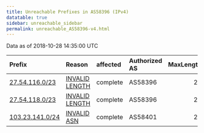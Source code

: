 ```yaml
---
title: Unreachable Prefixes in AS58396 (IPv4)
datatable: true
sidebar: unreachable_sidebar
permalink: unreachable_AS58396-v4.html
---
```


Data as of 2018-10-28 14:35:00 UTC


<div class="datatable-begin"></div>

| Prefix                                                   | Reason                                                                                                   | affected   | Authorized AS   |   MaxLength | Anchor                                       |   unreachable /24s |
|:---------------------------------------------------------|:---------------------------------------------------------------------------------------------------------|:-----------|:----------------|------------:|:---------------------------------------------|-------------------:|
| [27.54.116.0/23](https://stat.ripe.net/27.54.116.0/23)   | [INVALID LENGTH](https://rpki-validator.ripe.net/announcement-preview?asn=AS58396&prefix=27.54.116.0/23) | complete   | AS58396         |          22 | [APNIC](unreachable_APNIC_RPKI_Root-v4.html) |                  2 |
| [27.54.118.0/23](https://stat.ripe.net/27.54.118.0/23)   | [INVALID LENGTH](https://rpki-validator.ripe.net/announcement-preview?asn=AS58396&prefix=27.54.118.0/23) | complete   | AS58396         |          22 | [APNIC](unreachable_APNIC_RPKI_Root-v4.html) |                  2 |
| [103.23.141.0/24](https://stat.ripe.net/103.23.141.0/24) | [INVALID ASN](https://rpki-validator.ripe.net/announcement-preview?asn=AS58396&prefix=103.23.141.0/24)   | complete   | AS58401         |          24 | [APNIC](unreachable_APNIC_RPKI_Root-v4.html) |                  1 |

<div class="datatable-end"></div>
